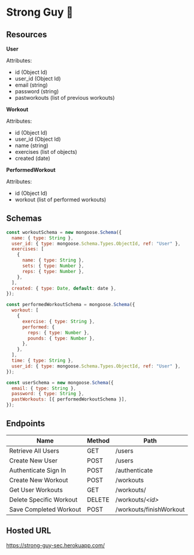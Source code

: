# Strong Guy 💪

## Resources

**User**

Attributes:

- id (Object Id)
- user_id (Object Id)
- email (string)
- password (string)
- pastworkouts (list of previous workouts)

**Workout**

Attributes:

- id (Object Id)
- user_id (Object Id)
- name (string)
- exercises (list of objects)
- created (date)

**PerformedWorkout**

Attributes:

- id (Object Id)
- workout (list of performed workouts)

## Schemas

```js
const workoutSchema = new mongoose.Schema({
  name: { type: String },
  user_id: { type: mongoose.Schema.Types.ObjectId, ref: "User" },
  exercises: [
    {
      name: { type: String },
      sets: { type: Number },
      reps: { type: Number },
    },
  ],
  created: { type: Date, default: date },
});

const performedWorkoutSchema = mongoose.Schema({
  workout: [
    {
      exercise: { type: String },
      performed: {
        reps: { type: Number },
        pounds: { type: Number },
      },
    },
  ],
  time: { type: String },
  user_id: { type: mongoose.Schema.Types.ObjectId, ref: "User" },
});

const userSchema = new mongoose.Schema({
  email: { type: String },
  password: { type: String },
  pastWorkouts: [{ performedWorkoutSchema }],
});
```

## Endpoints

| Name                    | Method | Path                    |
| ----------------------- | ------ | ----------------------- |
| Retrieve All Users      | GET    | /users                  |
| Create New User         | POST   | /users                  |
| Authenticate Sign In    | POST   | /authenticate           |
| Create New Workout      | POST   | /workouts               |
| Get User Workouts    | GET    | /workouts/      |
| Delete Specific Workout | DELETE | /workouts/_\<id\>_      |
| Save Completed Workout  | POST   | /workouts/finishWorkout |

## Hosted URL

https://strong-guy-sec.herokuapp.com/
